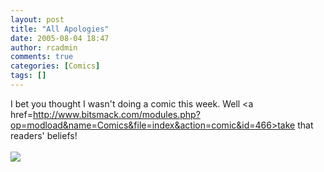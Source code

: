 ```yaml
---
layout: post
title: "All Apologies"
date: 2005-08-04 18:47
author: rcadmin
comments: true
categories: [Comics]
tags: []
---
```

I bet you thought I wasn't doing a comic this week. Well <a href=http://www.bitsmack.com/modules.php?op=modload&name=Comics&file=index&action=comic&id=466>take that</a> readers' beliefs!<Br><br><!--more--><img src='http://dl.bitsmack.com/comics/20050804.png'   />
